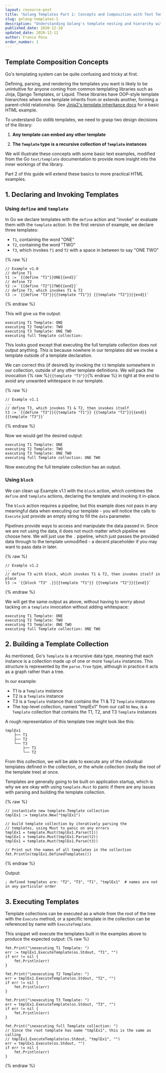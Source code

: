 ```yaml
---
layout: resource-post
title: "Golang Templates Part 1: Concepts and Composition with Text Templates"
slug: golang-templates-1
description: "Understanding Golang's template nesting and hierarchy with basic text templates"
published_date: 2020-12-10
updated_date: 2020-12-12
author: Franco Posa
order_number: 1
---
```


## Template Composition Concepts

Go's templating system can be quite confusing and tricky at first.

Defining, parsing, and rendering the templates you want is likely to be unintuitive for anyone coming from common templating libraries such as Jinja, Django Templates, or Liquid. These libraries have OOP-style template hierarchies where one template inherits from or extends another, forming a parent-child relationship. See [Jinja2's template inheritance docs](https://jinja.palletsprojects.com/en/2.11.x/templates/#template-inheritance) for a basic HTML example.

To understand Go stdlib templates, we need to grasp two design decisions of the library:

1. **Any template can embed any other template**

2. **The `Template` type is a recursive collection of `Template` instances**


We will illustrate these concepts with some basic text examples, modified from the Go `text/template` documentation to provide more insight into the inner workings of the library.

Part 2 of this guide will extend these basics to more practical HTML examples.

## 1. Declaring and Invoking Templates

### Using `define` and `template`

In Go we declare templates with the `define` action and "invoke" or evaluate them with the `template` action. In the first version of example, we declare three templates:
* `T1`, containing the word "ONE"
* `T2`, containing the word "TWO"
* `T3`, which invokes `T1` and `T2` with a space in between to say "ONE TWO"

{% raw %}
```golang
// Example v1.0
// define T1
t1 := `{{define "T1"}}ONE{{end}}`
// define T2
t2 := `{{define "T2"}}TWO{{end}}`
// define T3, which invokes T1 & T2
t3 := `{{define "T3"}}{{template "T1"}} {{template "T2"}}{{end}}`
```
{% endraw %}

This will give us the output:
```shell
executing T1 Template: ONE
executing T2 Template: TWO
executing T3 Template: ONE TWO
executing full Template collection: 
```

This looks good except that executing the full template collection does not output anything. This is because nowhere in our templates did we invoke a template outside of a template declaration.

We can correct this (if desired) by invoking the `t3` template somewhere in our collection, outside of any other template definitions. We will pack the invocation {% raw %}`{{template "T3"}}`{% endraw %} in tight at the end to avoid any unwanted whitespace in our template.

{% raw %}
```golang
// Example v1.1
...
// define T3, which invokes T1 & T2, then invokes itself
t3 := `{{define "T3"}}{{template "T1"}} {{template "T2"}}{{end}}{{template "T3"}}`
```
{% endraw %}

Now we would get the desired output:
```shell
executing T1 Template: ONE
executing T2 Template: TWO
executing T3 Template: ONE TWO
executing full Template collection: ONE TWO
```

Now executing the full template collection has an output.

### Using `block`

We can clean up Example v1.1 with the `block` action, which combines the `define` and `template` actions, declaring the template and invoking it in-place.

The `block` action requires a pipeline, but this example does not pass in any meaningful data when executing our template - you will notice the calls to `Execute` just provide an empty string to fill the `data` parameter.

Pipelines provide ways to access and manipulate the data passed in. Since we are not using the data, it does not much matter which pipeline we choose here. We will just use the `.` pipeline, which just passes the provided data through to the template unmodified - a decent placeholder if you may want to pass data in later.

{% raw %}
```golang
// Example v1.2
...
// define T3 with block, which invokes T1 & T2, then invokes itself in place
t3 := `{{block "T3" .}}{{template "T1"}} {{template "T2"}}{{end}}`
```
{% endraw %}

We will get the same output as above, without having to worry about tacking on a `template` invocation without adding whitespace:

```shell
executing T1 Template: ONE
executing T2 Template: TWO
executing T3 Template: ONE TWO
executing full Template collection: ONE TWO
```

## 2. Building a Template Collection

As mentioned, Go's `Template` is a recursive data type, meaning that each instance is a collection made up of one or more `Template` instances. This structure is represented by the `parse.Tree` type, although in practice it acts as a graph rather than a tree.

In our example:
* T1 is a `Template` instance
* T2 is a `Template` instance
* T3 is a `Template` instance that contains the T1 & T2 `Template` instances
* The top-level collection, named "tmplEx1" from our call to `New`, is a `Template` collection that contains the T1, T2, and T3 `Template` instances

A rough representation of this template tree might look like this:

```
tmplEx1
    ├── T1
    ├── T2
    └── T3
        ├── T1
        └── T2
```

From this collection, we will be able to execute any of the individual templates defined in the collection, or the whole collection (really the root of the template tree) at once.

Templates are generally going to be built on application startup, which is why we are okay with using `template.Must` to panic if there are any issues with parsing and building the template collection.

{% raw %}
```golang
// instantiate new template.Template collection
tmplEx1 := template.New("tmplEx1")

// build template collection by iteratively parsing the
// templates, using Must to panic on any errors
tmplEx1 = template.Must(tmplEx1.Parse(t1))
tmplEx1 = template.Must(tmplEx1.Parse(t2))
tmplEx1 = template.Must(tmplEx1.Parse(t3))

// Print out the names of all templates in the collection
fmt.Println(tmplEx1.DefinedTemplates())
```
{% endraw %}

Output:
```shell
; defined templates are: "T2", "T3", "T1", "tmplEx1"  # names are not in any particular order
```

## 3. Executing Templates

Template collections can be executed as a whole from the root of the tree with the `Execute` method, or a specific template in the collection can be referenced by name with `ExecuteTemplate`.

This snippet will execute the templates built in the examples above to produce the expected output:
{% raw %}
```golang
fmt.Print("\nexecuting T1 Template: ")
err := tmplEx1.ExecuteTemplate(os.Stdout, "T1", "")
if err != nil {
	fmt.Println(err)
}

fmt.Print("\nexecuting T2 Template: ")
err = tmplEx1.ExecuteTemplate(os.Stdout, "T2", "")
if err != nil {
	fmt.Println(err)
}

fmt.Print("\nexecuting T3 Template: ")
err = tmplEx1.ExecuteTemplate(os.Stdout, "T3", "")
if err != nil {
	fmt.Println(err)
}

fmt.Print("\nexecuting full Template collection: ")
// Since the root template has name "tmplEx1", this is the same as calling
// tmplEx1.ExecuteTemplate(os.Stdout, "tmplEx1", "")
err = tmplEx1.Execute(os.Stdout, "")
if err != nil {
	fmt.Println(err)
}
```
{% endraw %}
